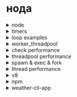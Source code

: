# нода

<details>
<summary>
node
</summary>

![работа ивент-луп в ноде](./assets/node_event_loop.jpg)

![работа ивент-луп в ноде](./assets/event_loop_phase.jpg)

![работа ивент-луп в ноде](./assets/other_events.jpg)

![работа ивент-луп в ноде](./assets/full_picture.jpg)

</details>

<details>
<summary>
timers
</summary>

```javascript
// Таймеры

const start = performance.now();
setTimeout(() => {
  console.log(performance.now() - start);
  console.log("Прошла секунда");
}, 1000);

/* 
    1006.79390001297
    Прошла секунда

*/

function myFunc(args) {
  return console.log(`Аргумент => ${args}`);
}

setTimeout(myFunc, 1200, "Зеленый");

/* 
Аргумент => Зеленый
*/

const timerId = setTimeout(() => {
  console.log("Время вышло!"); // Время вышло!
}, 5000);

setTimeout(() => {
  clearTimeout(timerId);
  console.log("Успели!"); // Успели!
}, 1000);

// Интервалы

const intervalId = setInterval(() => {
  console.log(performance.now());
}, 1000);

setTimeout(() => {
  clearInterval(intervalId);
  console.log("Очищено!"); // Очищено!
}, 5000);

//  Set immediate

console.log("Перед");

setImmediate(() => {
  console.log("После всего!");
});

console.log("После");

const timerId = setTimeout(() => {
  console.log("Время вышло!"); // Время вышло!
}, 5000);

timerId.unref(); // Удаляем ссылку на таймер из стека вызовов

setImmediate(() => {
  timerId.ref(); // Ставим таймер на место после опустошения стека вызовов
});
```

</details>

<details>
<summary>
loop examples
</summary>

```javascript
/**
 * Фазы
 *  // nextTick, microtaskQueue
 * -- таймеры
 *  // nextTick, microtaskQueue
 * -- pending callbacks
 *  // nextTick, microtaskQueue
 * -- idle, prepare
 *  // nextTick, microtaskQueue
 * -- poll
 *  // nextTick, microtaskQueue
 * -- check
 *  // nextTick, microtaskQueue
 * -- close callback
 *
 * --- проверка на окончание
 */

const fs = require("fs");

console.log("Init 1"); // 1

setTimeout(() => {
  console.log(performance.now(), "Timer 5"); // 5
}, 100);

setImmediate(() => {
  console.log("Immediate 3"); // 3
});

fs.readFile(__filename, () => {
  console.log("File readed 4"); // 4
});

// наглухо блокируем поток
setTimeout(() => {
  for (let i = 0; i < 100000000; i++) {} // 1e10
  console.log("Done");
  Promise.resolve().then(() => {
    console.log("Promise from block sream");
  });
  process.nextTick(() => {
    console.log("tick from block sream");
  });
}, 0);

/* 
Init 1
Final 2
Done
Immediate 3
11758.004099994898 Timer 5 // ~ 12sec!!!
File readed 4

*/

Promise.resolve().then(() => {
  console.log("Promise");
});

/* 
Init 1
Final 2
Promise // !!!
Done
Immediate 3
181.3235999941826 Timer 5
File readed 4
*/

/* 

// С промисом в блокинующем потоке

Init 1
Final 2
Promise
Done
Promise from block sream
Immediate 3
147.58149999380112 Timer 5
File readed 4
*/

// Добавляе nextTick

process.nextTick(() => {
  console.log("tick");
});

/*

Init 1
Final 2
tick
Promise
Done
Promise from block sream
Immediate 3
146.43590000271797 Timer 5
File readed 4

*/

/* 

// С тиком внутри блокинующего стрим таймаута

Init 1
Final 2
tick   
Promise
Done
tick from block sream
Promise from block sream
Immediate 3
149.145300000906 Timer 5
File readed 4

*/

console.log("Final 2"); // 2
```

</details>

<details>

<summary>
worker_threadpool
</summary>

![worker_threadpool](./assets/worker_simple.jpg)

![worker_threadpool](./assets/worker_treads.jpg)

![worker_threadpool](./assets/worker_tread_how.jpg)

```javascript
const crypto = require("crypto");
const https = require("https");
const start = performance.now();

// По умолчанию threadpool 4
// Расширяем threadpool до 8 (Добавляем количество ядер(если есть 😀))
// process.env.UV_THREADPOOL_SIZE = 8;

for (let i = 0; i < 50; i++) {
  crypto.pbkdf2("test", "salt", 100000, 64, "sha512", () => {
    console.log(performance.now() - start);
  });
}

/* 
Результат выполнения 6!? потов, хотя ядер 4!!!
96.38879999518394
295.51719999313354
327.93819999694824
334.14139997959137
366.3380999863148
373.32580000162125
402.23960000276566
414.2436999976635
437.37869998812675
451.6803999841213
481.2057999968529
488.104699999094
519.1632999777794
523.1061999797821
554.6812999844551
581.9551999866962
595.3499999940395
598.2703999876976
623.1340000033379
631.7367999851704
633.043399989605
640.0837000012398
659.092099994421
667.0776000022888
737.974799990654
751.0632999837399
773.0710999965668
790.9574999809265
845.9365999996662
849.981299996376
866.9361999928951
898.9300000071526
956.9696999788284
965.9804999828339
972.8725999891758
1005.860799998045
1062.868900001049
1084.2096000015736
1090.901699990034
1117.9384000003338
1168.8398000001907
1187.8264999985695
1202.804699987173
1236.8134999871254
1279.7967999875546
1293.3057999908924
1316.1898999810219
1332.349900007248
1373.7769999802113
1382.5825999975204
*/

// Запросы, которые не влияют на threadpool

for (let i = 0; i < 50; i++) {
  https.get("https://yandex.ru", (res) => {
    res.on("data", () => {});
    res.on("end", () => {
      console.log(performance.now() - start);
    });
  });
}

/* 
458.00110000371933
463.1627999842167
493.9855000078678
495.46829998493195
496.70120000839233
497.69319999217987
499.7964000105858
500.5945999920368
501.8966999948025
503.07039999961853
503.98859998583794
504.87770000100136
505.6139000058174
506.74090000987053
507.82289999723434
508.83640000224113
509.7669000029564
510.71540001034737
512.2694999873638
513.254399985075
513.9889000058174
518.5178999900818
519.1917999982834
519.8768999874592
520.8673999905586
521.8348000049591
522.7111999988556
523.731299996376
524.6802999973297
525.6238999962807
529.4460000097752
530.277999997139
531.6762999892235
532.4494999945164
533.243900001049
533.9716999828815
534.6845000088215
535.4000000059605
537.6881999969482
538.3549999892712
539.0787000060081
540.1184000074863
542.2148000001907
543.8838999867439
544.4783000051975
551.4601999819279
552.4876999855042
553.1699000000954
553.8366000056267
561.3499999940395
*/
```

</details>

<details>
<summary>
check performance
</summary>

```javascript
/**
 * Измеряем производительность
 */

function slow() {
  // mark start
  performance.mark("start");
  const arr = [];
  for (let i = 0; i < 100000000; i++) {
    arr.push(i * i);
  }
  //   mark end
  performance.mark("end");
  //   сравнение: имя,старт,конец
  performance.measure("slowpok", "start", "end");
  console.log(performance.getEntriesByName("slowpok"));
}

slow();

/* 
[
  PerformanceMeasure {
    name: 'slowpok',
    entryType: 'measure',        
    startTime: 36.49810001254082,
    duration: 1380.7465000152588,
    detail: null
  }
]

*/

/**
 * Добавляем хук
 */

const perf_hooks = require("perf_hooks");

// Добавляем измерение функции
test = perf_hooks.performance.timerify(test);

// hook
const performanceObserver = new perf_hooks.PerformanceObserver(
  (items, observer) => {
    console.log(items.getEntries());
    const entry = items.getEntriesByName("slowpok").pop();
    console.log(`${entry.name}: ${entry.duration}`);
    observer.disconnect();
  }
);

// Запускаем обозреватель
performanceObserver.observe({ entryTypes: ["measure", "function"] });

// измеряемая функции
function test() {
  const arr = [];
  for (let i = 0; i < 100000000; i++) {
    arr.push(i * i);
  }
}

function slow() {
  // mark start
  performance.mark("start");
  const arr = [];
  for (let i = 0; i < 100000000; i++) {
    arr.push(i * i);
  }
  //   mark end
  performance.mark("end");
  //   сравнение: имя,старт,конец
  performance.measure("slowpok", "start", "end");
}

slow();
test();

/* 
[
  PerformanceMeasure {
    name: 'slowpok',
    entryType: 'measure',
    startTime: 39.90760001540184, 
    duration: 1416.0884000062943, 
    detail: null
  },
  PerformanceEntry {
    name: 'test',
    entryType: 'function',        
    startTime: 1456.9886000156403,
    duration: 1429.3267999887466, 
    detail: []
  }
]
slowpok: 1416.0884000062943

*/
```

</details>

<details>
<summary>
threadpool performance
</summary>

## [without workers →](./threadpool/app.js)

```javascript

PerformanceMeasure {
  name: 'main',
  entryType: 'measure',
  startTime: 42.00750000006519,
  duration: 1241.6738999998197, // look ta this ...
  detail: null
}

// with timeout
console.log(

[
  [
    1.5511210043330986e+25,
    2432902008176640000,
    121645100408832000,
    1.2413915592536073e+61,
    2.6525285981219103e+32,
    3.0414093201713376e+64
  ],
  [
    1.5511210043330986e+25,
    2432902008176640000,
    121645100408832000,
    1.2413915592536073e+61,
    2.6525285981219103e+32,
    3.0414093201713376e+64
  ],
  [
    1.5511210043330986e+25,
    2432902008176640000,
    121645100408832000,
    1.2413915592536073e+61,
    2.6525285981219103e+32,
    3.0414093201713376e+64
  ],
  [
    1.5511210043330986e+25,
    2432902008176640000,
    121645100408832000,
    1.2413915592536073e+61,
    2.6525285981219103e+32,
    3.0414093201713376e+64
  ]
]
PerformanceMeasure {
  name: 'main',
  entryType: 'measure',
  startTime: 41.319200000027195,
  duration: 1213.412200000137,
  detail: null
}

:>>> timeout200msec // поток блокируется!!!

)

```

## [with workers →](./threadpool/app-worker.js)

```javascript

PerformanceMeasure {
  name: 'main',
  entryType: 'measure',
  startTime: 40.57039999985136,
  duration: 393.6186000001617, // a!? you see how it's work ☜(ﾟヮﾟ☜)
  detail: null
}

// with timeout
console.log(

:>>> timeout200msec   // поток не блокируется!!!

это цё thread:>> 1
это цё thread:>> 4
это цё thread:>> 2
это цё thread:>> 3
[
  [
    1.5511210043330986e+25,
    2432902008176640000,
    121645100408832000,
    1.2413915592536073e+61,
    2.6525285981219103e+32,
    3.0414093201713376e+64
  ],
  [
    1.5511210043330986e+25,
    2432902008176640000,
    121645100408832000,
    1.2413915592536073e+61,
    2.6525285981219103e+32,
    3.0414093201713376e+64
  ],
  [
    1.5511210043330986e+25,
    2432902008176640000,
    121645100408832000,
    1.2413915592536073e+61,
    2.6525285981219103e+32,
    3.0414093201713376e+64
  ],
  [
    1.5511210043330986e+25,
    2432902008176640000,
    121645100408832000,
    1.2413915592536073e+61,
    2.6525285981219103e+32,
    3.0414093201713376e+64
  ]
]
PerformanceMeasure {
  name: 'main',
  entryType: 'measure',
  startTime: 40.88679999997839,
  duration: 364.01010000007227,
  detail: null
}
Завершил работу
Завершил работу
Завершил работу
Завершил работу

)

```

</details>

<details>
<summary>
spawn & exec & fork
</summary>

### [exec →](./spawn_exec/app.js)

```javascript
// Запуск параллельных процессов

const { exec } = require("child_process");

const childProcess = exec("dir", (err, stdout, stderr) => {
  if (err) {
    console.log(err.message);
  }
  console.log(`stdout: ${stdout}`);
  console.log(`stderr: ${stderr}`);
});

childProcess.on("exit", (code) => {
  console.log(`Код выхода: ${code}`);
});

/* 
Кодировка в консоли: chcp
Варианты: 866 (русский в DOS) | 1251 (Windows-1251) | 65001 (UTF-8)
Например: chcp 65001

Код выхода: 0
stdout:  Volume in drive C has no label.
 Volume Serial Number is ...

 Directory of C:\Users\...\spawn_exec

07.04.2022  10:45    <DIR>          .
07.04.2022  10:45    <DIR>          ..
07.04.2022  10:33               429 app.js
07.04.2022  10:45                30 example1.js
07.04.2022  10:45                31 example2.js
               3 File(s)            490 bytes
               2 Dir(s)  526 686 638 080 bytes free

stderr:

*/
```

### [app-spawn →](./spawn_exec/app-spawn.js)

```javascript
// Запуск параллельных процессов

const { spawn } = require("child_process");

const childProcess = spawn("ls");

// console.log("childProcess :>> ", childProcess);

childProcess.stdout.on("data", (data) => {
  console.log(`Stdout: ${data}`);
});

childProcess.stderr.on("data", (data) => {
  console.log(`Stderr: ${data}`);
});

childProcess.on("exit", (code) => {
  console.log(`Код выхода: ${code}`);
});

// Не работает → выход с ошибкой
```

### [app-fork →](./spawn_exec/app-fork.js)

`app-fork.js`

```javascript
// Запуск параллельных процессов

const { fork } = require("child_process");

const forkProcess = fork("./fork.js");

forkProcess.on("message", (msg) => {
  console.log(`Получено сообщение: ${msg}`);
});

forkProcess.on("close", (code) => {
  console.log(`Exited: ${code}`);
});

forkProcess.send("Ping");
forkProcess.send("disconnect");
```

`fork.js`

```javascript
process.on("message", (msg) => {
  if (msg === "disconnect") {
    process.disconnect();
    return;
  }
  console.log(`Клиент получил: ${msg}`);
  process.send("Pong!");
});

/* 

Клиент получил: Ping
Получено сообщение: Pong!
Exited: 0

*/
```

</details>

<details>
<summary>
thread performance
</summary>

### [thread performance →](./thread_perform/app.js)

```javascript
const { Worker } = require("worker_threads");
const { performance, PerformanceObserver } = require("perf_hooks");
const { fork } = require("child_process");

const performanceObserver = new PerformanceObserver((items) => {
  items.getEntries().forEach((entry) => {
    console.log(`${entry.name}: ${entry.duration}`);
  });
});

// что будем обозревать
performanceObserver.observe({ entryTypes: ["measure"] });

const workerFunction = (array) => {
  return new Promise((resolve, reject) => {
    performance.mark("worker start");

    const worker = new Worker("./worker.js", {
      workerData: { array },
    });

    worker.on("message", (msg) => {
      performance.mark("worker end");
      performance.measure("worker", "worker start", "worker end");
      resolve(msg);
    });
  });
};

const forkFunction = (array) => {
  return new Promise((resolve, reject) => {
    performance.mark("fork start");

    const forkProcess = fork("./fork.js");
    forkProcess.send({ array });
    forkProcess.on("message", (msg) => {
      performance.mark("fork end");
      performance.measure("fork", "fork start", "fork end");
      resolve(msg);
    });
  });
};

const main = async () => {
  await workerFunction([25, 20, 19, 48, 30]);
  await forkFunction([25, 20, 19, 48, 30]);
};

main();

/* 

worker: 260.06650000065565
fork: 262.4112999998033

*/

// with file.mp4 😵

/* 

worker: 397.77790001034737
fork: 13684.067000001669

*/
```

![worker_vs_fork](./assets/worker_vs_fork.jpg)

![worker_vs_fork](./assets/worker_und_fork.jpg)

### conclusion: use worker (╯°□°）╯︵ ┻━┻

</details>

<details>
<summary>
v8
</summary>

![v8](./assets/v8.jpg)

![abstract syntax tree](./assets/ast.jpg)

![bytecode](./assets/bytecode.jpg)

![compiler](./assets/compiler.jpg)

![broke optimisation](./assets/broke_optimisation.jpg)

![how optimize](./assets/how_optimize.jpg)

![garbage](./assets/garbage.jpg)

![how clean](./assets/how_clean.jpg)

![may clean](./assets/may_clean.jpg)

![may not clean](./assets/may_not_clean.jpg)

![can clean](./assets/can_clean.jpg)

![tri color mark](./assets/tri_color_mark.jpg)

![tri color mark how](./assets/tri_color_mark_how.jpg)

![memory](./assets/memory.jpg)

![stop copy](./assets/stop_copy.jpg)

![is stop](./assets/is_stop.jpg)

![v8 plus](./assets/v8_plus.jpg)

![v8 plus how](./assets/v8_plus_how.jpg)

![clinic doctor](./assets/clinic_doctor.jpg)

```javascript
let outer = null;
let run = function () {
  let inner = outer;
  let unused = function () {
    if (inner) {
      console.log("hi");
    }
  };
  outer = {
    longStr: new Array(1000000).join("*"),
  };
};

setInterval(run, 1000);
```

</details>

<details>
<summary>
npm
</summary>

Npm update:

```javascript

// Обновляем npm
npm i -g npm

// Логинимся в npm
npm login
Username:
Password:
Email:

// Проверяем что залогинились
npm whoami

// Посмотреть профайл
npm profile get

// Изменить из консоли
npm profile set fullname "Vasya Pupkin"
npm profile get // Вуаля

// Создать новую команду, добавить пользователя и пр.
npm team <параметры>

// Выходим
npm logout

```

### npm starter

```javascript

// Создаем package.json
npm init
```

</details>

<details>
<summary>
weather-cli-app
</summary>

# консольное приложение weather-cli-app

- сохранение настроек (`api-key` & `city`) на стороне клиента в корневом каталоге

```javascript

PS C:\Users\...\weather-cli> node weather.js
PS C:\Users\...\weather-cli> npm start -- -s omsk
// npx - добавляет в кеш но не в качестве экзекьютера,
// т.е. пакет выполняется без установки ...
PS C:\Users\...\weather-cli> npx weather-cli-demo
PS C:\Users\...\weather-cli> npx weather-cli-demo -s tomsk
// or
// тоже что npx, т.е. исполняется из кеша, но с '--'
PS C:\Users\...\weather-cli> npm exec weather-cli-demo -- -s tomsk


WEATHER
    Погода в городе Омск
    ☀️  Ясно
    Температура: 7.7 ощущается как 4.7
    Влажность: 26 %
    Скорость ветра: 5 м/с

```

## публикация на npmjs

### логинимся

```javascript
npm whoami // чекаем
npm publish // публикуем
npm i -g weather-cli-demo
weather
// or
weather -t // токен
weather -s // город
```

</details>
